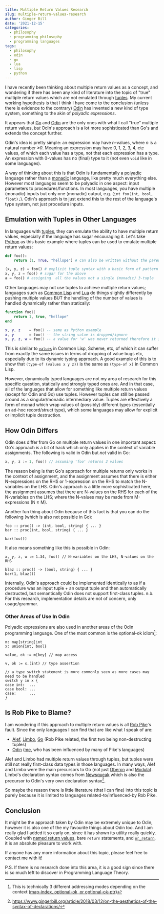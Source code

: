 ```yaml
---
title: Multiple Return Values Research
slug: multiple-return-values-research
author: Ginger Bill
date: '2021-12-15'
categories:
  - philosophy
  - programming philosophy
  - programming languages
tags:
  - philosophy
  - odin
  - go
  - lua
  - lisp
  - python
---
```


I have recently been thinking about multiple return values as a concept, and wondering if there has been any kind of literature into the topic of "true" multiple return values which are not emulated through [tuples](https://en.wikipedia.org/wiki/Tuple). 
My current working hypothesis is that I think I have come to the conclusion (unless there is evidence to the contrary) [Odin](https://odin-lang.org/) has invented a new kind of type system, something to the akin of _polyadic expressions_.

It appears that [Go](https://go.dev/) and [Odin](https://odin-lang.org/) are the only ones with what I call "true" multiple return values, _but_ Odin's approach is a lot more sophisticated than Go's and extends the concept further.

Odin's idea is pretty simple: an expression may have *n*-values, where *n* is a natural number *≥0*. Meaning an expression may have 0, 1, 2, 3, 4, etc values, of which each value has a type, not that each expression has a type. An expression with 0-values has no (final) type to it (not even `void` like in some languages).

A way of thinking about this is that Odin is fundamentally a [polyadic](https://wikipedia.org/wiki/Polyad) language rather than a [monadic](https://wikipedia.org/wiki/Monad_(functional_programming)) language, like pretty much everything else. However most languages seem to be polyadic in one aspect: input parameters to procedures/functions. In most languages, you have multiple (monadic) inputs but only one (monadic) output, e.g. (`int foo(int, bool, float);`). Odin's approach is to just extend this to the rest of the language's type system, not just procedure inputs.

## Emulation with Tuples in Other Languages

In languages with [tuples](https://wikipedia.org/wiki/Tuple), they can emulate the ability to have multiple return values, especially if the language has sugar encouraging it.
Let's take [Python](https://www.python.org/) as this basic example where tuples can be used to emulate multiple return values:
```py
def foo():
    return (1, True, "hellope") # can also be written without the parentheses, as a form of syntactic "sugar"

(x, y, z) = foo() # explicit tuple syntax with a basic form of pattern matching
x, y, z = foo() # sugar for the above
a = foo() # assigning  all the values not a single (monadic) 3-tuple
```

Other languages may not use tuples to achieve multiple return values; languages such as [Common Lisp](https://lisp-lang.org/) and [Lua](http://www.lua.org/) do things slightly differently by pushing multiple values BUT the handling of the number of values is handled dynamically rather than statically:

```lua
function foo()
    return 1, true, "hellope"
end

x, y, z    = foo() -- same as Python example
x, y       = foo() -- the string value is dropped/ignore
x, y, z, w = foo() -- a value for 'w' was never returned therefore it is set to 'nil'
```

This is similar to [`values`](https://lisp-lang.org/learn/functions) in Common Lisp, Scheme, etc, of which it can suffer from exactly the same issues in terms of dropping of value bugs etc, especially due to its dynamic typing approach. A good example of this is to show that `(type-of (values x y z))` is the same as `(type-of x)` in Common Lisp.

However, dynamically typed languages are not my area of research for this specific question, statically and strongly typed ones are. And in that case, all of the languages that allow for something like multiple return values (except for Odin and Go) use tuples. However tuples can still be passed around as a singular/monadic intermediary value. Tuples are effectively a form of monad which wrap values of (possibly) different types (essentially an ad-hoc record/struct type), which some languages may allow for explicit or implicit tuple destruction.

## How Odin Differs

Odin does differ from Go on multiple return values in one important aspect: Go's approach is a bit of hack which only applies in the context of variable assignments. The following is valid in Odin but _not_ valid in Go:
```go
x, y, z := 1, foo() // assuming 'foo' returns 2 values
```

The reason being is that Go's approach for multiple returns only works in the context of assignment, and the assignment assumes that there is either N-expressions on the RHS or 1-expression on the RHS to match the N-variables on the LHS. Odin's approach is a little more sophisticated here, the assignment assumes that there are N-values on the RHS for each of the N-variables on the LHS; where the N-values may be made from M-expressions (N ≥ M).

Another fun thing about Odin because of this fact is that you can do the following (which is also not possible in Go):
```odin
foo :: proc() -> (int, bool, string) { ... }
bar :: proc(int, bool, string) { ... }

bar(foo())
```

It also means something like this is possible in Odin:
```odin
x, y, z, w := 1.34, foo() // N-variables on the LHS, N-values on the RHS

blaz :: proc() -> (bool, string) { ... }
bar(1, blaz())
```

Internally, Odin's approach could be implemented identically to as if a procedure was an input tuple + an output tuple and then automatically destructed, but semantically Odin does not support first-class tuples. n.b. For this research, implementation details are not of concern, only usage/grammar.

### Other Areas of Use In Odin

Polyadic expressions are also used in another areas of the Odin programming language. One of the most common is the optional-ok idiom[^ok-idiom]:

[^ok-idiom]: This is technically 3 different addressing modes depending on the context ([map-index, optional-ok, or optional-ok-ptr](https://github.com/odin-lang/Odin/blob/4423bc0706a6a1a64cf419720fd65bc723fdf58a/src/parser.hpp#L19-L23))

```odin
m: map[string]int
x: union{int, bool}

value, ok := m[key] // map access

v, ok := x.(int) // type assertion

// a type switch statement is more commonly seen as more cases may need to be handled
switch y in x {
case int:  ...
case bool: ...
case:      ... 
}
```

## Is Rob Pike to Blame?

I am wondering if this approach to multiple return values is all [Rob Pike](https://wikipedia.org/wiki/Rob_Pike)'s fault. Since the only languages I can find that are like what I speak of are: 

* [Alef](https://swtch.com/~rsc/thread/alef.pdf), [Limbo](http://www.vitanuova.com/inferno/papers/limbo.html), [Go](https://go.dev/) (Rob Pike related, the first two being non-destructing tuples)
* [Odin](https://odin-lang.org/) ([me](https://www.gingerbill.org/), who has been influenced by many of Pike's languages)


Alef and Limbo had multiple return values through tuples, but tuples were still not really first-class data types in those languages. In many ways, Alef and Limbo were the main precursors to Go (not just [Oberon](https://en.wikipedia.org/wiki/Oberon_(programming_language)) and [Modula](https://en.wikipedia.org/wiki/Modula)). Limbo's declaration syntax comes from [Newsqueak](https://swtch.com/~rsc/thread/newsqueak.pdf) which is also the precursor to Odin's very own declaration syntax[^on-declaration-syntax].

[^on-declaration-syntax]: https://www.gingerbill.org/article/2018/03/12/on-the-aesthetics-of-the-syntax-of-declarations/

So maybe the reason there is little literature (that I can fine) into this topic is purely because it is limited to languages related-to/influenced-by Rob Pike.

## Conclusion

It might be the approach taken by Odin may be extremely unique to Odin, however it is also one of the my favourite things about Odin too. And I am really glad I added it so early on, since it has shown its utility really quickly. Coupled with [named return values](https://odin-lang.org/docs/overview/#named-results), bare `return` statements, and [`or_return`](https://odin-lang.org/docs/overview/#or_return-statement), it is an absolute pleasure to work with.

If anyone has any more information about this topic, please feel free to contact me with it! 

P.S. If there is no research done into this area, it is a good sign since there is so much left to discover in Programming Language Theory.
